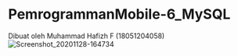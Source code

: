 # PemrogrammanMobile-6_MySQL

Dibuat oleh Muhammad Hafizh F (18051204058)
![Screenshot_20201128-164734](https://user-images.githubusercontent.com/58162094/100505173-490bc000-319f-11eb-8371-660af4f0895e.jpg)
